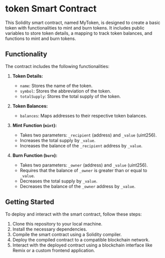 # token Smart Contract

This Solidity smart contract, named MyToken, is designed to create a basic token with functionalities to mint and burn tokens. It includes public variables to store token details, a mapping to track token balances, and functions to mint and burn tokens.

## Functionality

The contract includes the following functionalities:

1. **Token Details:**
   - `name`: Stores the name of the token.
   - `symbol`: Stores the abbreviation of the token.
   - `totalSupply`: Stores the total supply of the token.

2. **Token Balances:**
   - `balances`: Maps addresses to their respective token balances.

3. **Mint Function (`mint`):**
   - Takes two parameters: `_recipient` (address) and `_value` (uint256).
   - Increases the total supply by `_value`.
   - Increases the balance of the `_recipient` address by `_value`.

4. **Burn Function (`burn`):**
   - Takes two parameters: `_owner` (address) and `_value` (uint256).
   - Requires that the balance of `_owner` is greater than or equal to `_value`.
   - Decreases the total supply by `_value`.
   - Decreases the balance of the `_owner` address by `_value`.

## Getting Started

To deploy and interact with the smart contract, follow these steps:

1. Clone this repository to your local machine.
2. Install the necessary dependencies.
3. Compile the smart contract using a Solidity compiler.
4. Deploy the compiled contract to a compatible blockchain network.
5. Interact with the deployed contract using a blockchain interface like Remix or a custom frontend application.

